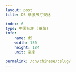 ```yaml
---
layout: post
title: D5 纸张尺寸规格

index: 6
type: 中国标准 (纸张)
info:
    name: d5
    width: 130
    height: 184
    unit: 毫米

permalink: /cn/chinese/:slug/
---
```




